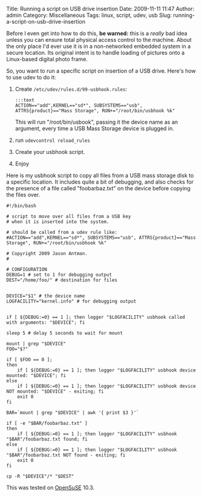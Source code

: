 Title: Running a script on USB drive insertion
Date: 2009-11-11 11:47
Author: admin
Category: Miscellaneous
Tags: linux, script, udev, usb
Slug: running-a-script-on-usb-drive-insertion

Before I even get into how to do this, **be warned:** this is a *really*
bad idea unless you can ensure total physical access control to the
machine. About the only place I'd ever use it is in a non-networked
embedded system in a secure location. Its original intent is to handle
loading of pictures onto a Linux-based digital photo frame.

So, you want to run a specific script on insertion of a USB drive.
Here's how to use udev to do it:

1.  Create `/etc/udev/rules.d/99-usbhook.rules`:

        :::text
        ACTION=="add",KERNEL=="sd*", SUBSYSTEMS=="usb", ATTRS{product}=="Mass Storage", RUN+="/root/bin/usbhook %k"

    This will run "/root/bin/usbook", passing it the device name as an
    argument, every time a USB Mass Storage device is plugged in.

2.  run `udevcontrol reload_rules`
3.  Create your usbhook script.
4.  Enjoy

Here is my usbhook script to copy all files from a USB mass storage disk
to a specific location. It includes quite a bit of debugging, and also
checks for the presence of a file called "foobarbaz.txt" on the device
before copying the files over.

~~~~{.bash}
#!/bin/bash

# script to move over all files from a USB key
# when it is inserted into the system.

# should be called from a udev rule like:
#ACTION=="add",KERNEL=="sd*", SUBSYSTEMS=="usb", ATTRS{product}=="Mass Storage", RUN+="/root/bin/usbhook %k"

# Copyright 2009 Jason Antman.  
# 

# CONFIGURATION
DEBUG=1 # set to 1 for debugging output
DEST="/home/foo/" # destination for files


DEVICE="$1" # the device name
LOGFACILITY="kernel.info" # for debugging output


if [ ${DEBUG:=0} == 1 ]; then logger "$LOGFACILITY" usbhook called with arguments: "$DEVICE"; fi

sleep 5 # delay 5 seconds to wait for mount

mount | grep "$DEVICE"
FOO="$?"

if [ $FOO == 0 ];
then
    if [ ${DEBUG:=0} == 1 ]; then logger "$LOGFACILITY" usbhook device mounted: "$DEVICE"; fi
else
    if [ ${DEBUG:=0} == 1 ]; then logger "$LOGFACILITY" usbhook device NOT mounted: "$DEVICE" - exiting; fi
    exit 0
fi

BAR=`mount | grep "$DEVICE" | awk '{ print $3 }'`

if [ -e "$BAR/foobarbaz.txt" ]
then
    if [ ${DEBUG:=0} == 1 ]; then logger "$LOGFACILITY" usbhook "$BAR"/foobarbaz.txt found; fi
else
    if [ ${DEBUG:=0} == 1 ]; then logger "$LOGFACILITY" usbhook "$BAR"/foobarbaz.txt NOT found - exiting; fi
    exit 0
fi

cp -R "$DEVICE"/* "$DEST"
~~~~

This was tested on [OpenSuSE](http://www.opensuse.org) 10.3.
